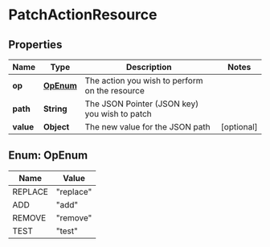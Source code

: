 
# PatchActionResource

## Properties
Name | Type | Description | Notes
------------ | ------------- | ------------- | -------------
**op** | [**OpEnum**](#OpEnum) | The action you wish to perform on the resource | 
**path** | **String** | The JSON Pointer (JSON key) you wish to patch | 
**value** | **Object** | The new value for the JSON path |  [optional]


<a name="OpEnum"></a>
## Enum: OpEnum
Name | Value
---- | -----
REPLACE | &quot;replace&quot;
ADD | &quot;add&quot;
REMOVE | &quot;remove&quot;
TEST | &quot;test&quot;



